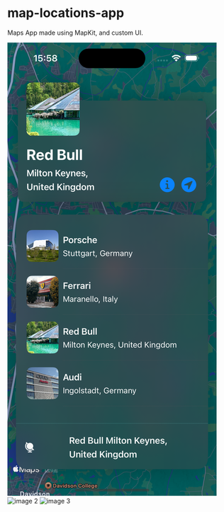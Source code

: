 # map-locations-app
Maps App made using MapKit, and custom UI.

![image 1](images/image-1.png)
![image 2](image-2.png)
![image 3](image-3.png)